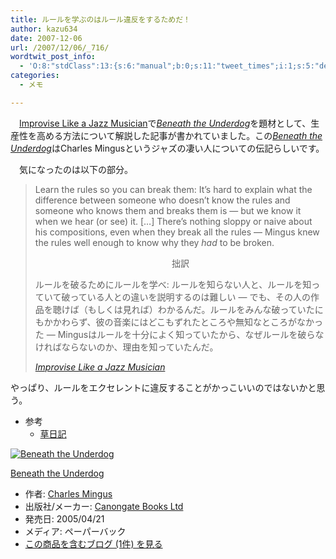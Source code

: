 ```yaml
---
title: ルールを学ぶのはルール違反をするためだ！
author: kazu634
date: 2007-12-06
url: /2007/12/06/_716/
wordtwit_post_info:
  - 'O:8:"stdClass":13:{s:6:"manual";b:0;s:11:"tweet_times";i:1;s:5:"delay";i:0;s:7:"enabled";i:1;s:10:"separation";s:2:"60";s:7:"version";s:3:"3.7";s:14:"tweet_template";b:0;s:6:"status";i:2;s:6:"result";a:0:{}s:13:"tweet_counter";i:2;s:13:"tweet_log_ids";a:1:{i:0;i:3409;}s:9:"hash_tags";a:0:{}s:8:"accounts";a:1:{i:0;s:7:"kazu634";}}'
categories:
  - メモ

---
```

<div class="section">
<p>
    　<a href="http://www.lifehack.org/articles/productivity/improvise-like-a-jazz-musician.html" onclick="__gaTracker('send', 'event', 'outbound-article', 'http://www.lifehack.org/articles/productivity/improvise-like-a-jazz-musician.html', 'Improvise Like a Jazz Musician');" target="_blank">Improvise Like a Jazz Musician</a>で<i><a href="http://d.hatena.ne.jp/asin/1841955701" onclick="__gaTracker('send', 'event', 'outbound-article', 'http://d.hatena.ne.jp/asin/1841955701', 'Beneath the Underdog');">Beneath the Underdog</a></i>を題材として、生産性を高める方法について解説した記事が書かれていました。この<i><a href="http://d.hatena.ne.jp/asin/1841955701" onclick="__gaTracker('send', 'event', 'outbound-article', 'http://d.hatena.ne.jp/asin/1841955701', 'Beneath the Underdog');">Beneath the Underdog</a></i>はCharles Mingusというジャズの凄い人についての伝記らしいです。
</p>
  
<p>
    　気になったのは以下の部分。
</p>
  
<blockquote title="Page not found - Lifehack" cite="http://www.lifehack.org/articles/productivity/improvise-like-a-jazz-musician.html">
<p>
      Learn the rules so you can break them: It&#8217;s hard to explain what the difference between someone who doesn&#8217;t know the rules and someone who knows them and breaks them is &#8212; but we know it when we hear (or see) it. [&#8230;] There&#8217;s nothing sloppy or naive about his compositions, even when they break all the rules &#8212; Mingus knew the rules well enough to know why they <i>had</i> to be broken.
</p>
    
<p>
<center>
        拙訳
</center>
</p>
    
<p>
      ルールを破るためにルールを学べ: ルールを知らない人と、ルールを知っていて破っている人との違いを説明するのは難しい &#8212; でも、その人の作品を聴けば（もしくは見れば）わかるんだ。ルールをみんな破っていたにもかかわらず、彼の音楽にはどこもずれたところや無知なところがなかった &#8212; Mingusはルールを十分によく知っていたから、なぜルールを破らなければならないのか、理由を知っていたんだ。
</p>
    
<p>
<cite><a href="http://www.lifehack.org/articles/productivity/improvise-like-a-jazz-musician.html" onclick="__gaTracker('send', 'event', 'outbound-article', 'http://www.lifehack.org/articles/productivity/improvise-like-a-jazz-musician.html', 'Improvise Like a Jazz Musician');" target="_blank">Improvise Like a Jazz Musician</a></cite>
</p>
</blockquote>
  
<p>
    やっぱり、ルールをエクセレントに違反することがかっこいいのではないかと思う。
</p>
  
<ul>
<li>
      参考 <ul>
<li>
<a href="http://d.hatena.ne.jp/kusamisusa/20071205/p1" onclick="__gaTracker('send', 'event', 'outbound-article', 'http://d.hatena.ne.jp/kusamisusa/20071205/p1', '草日記');" target="_blank">草日記</a>
</li>
</ul>
</li>
</ul>
  
<div class="hatena-asin-detail">
<a href="http://www.amazon.co.jp/dp/1841955701/?tag=hatena_st1-22&ascsubtag=d-7ibv" onclick="__gaTracker('send', 'event', 'outbound-article', 'http://www.amazon.co.jp/dp/1841955701/?tag=hatena_st1-22&ascsubtag=d-7ibv', '');"><img src="https://images-na.ssl-images-amazon.com/images/I/51A2CFZ96YL._SL160_.jpg" class="hatena-asin-detail-image" alt="Beneath the Underdog" title="Beneath the Underdog" /></a></p> 
    
<div class="hatena-asin-detail-info">
<p class="hatena-asin-detail-title">
<a href="http://www.amazon.co.jp/dp/1841955701/?tag=hatena_st1-22&ascsubtag=d-7ibv" onclick="__gaTracker('send', 'event', 'outbound-article', 'http://www.amazon.co.jp/dp/1841955701/?tag=hatena_st1-22&ascsubtag=d-7ibv', 'Beneath the Underdog');">Beneath the Underdog</a>
</p>
      
<ul>
<li>
<span class="hatena-asin-detail-label">作者:</span> <a href="http://d.hatena.ne.jp/keyword/Charles%20Mingus" onclick="__gaTracker('send', 'event', 'outbound-article', 'http://d.hatena.ne.jp/keyword/Charles%20Mingus', 'Charles Mingus');" class="keyword">Charles Mingus</a>
</li>
<li>
<span class="hatena-asin-detail-label">出版社/メーカー:</span> <a href="http://d.hatena.ne.jp/keyword/Canongate%20Books%20Ltd" onclick="__gaTracker('send', 'event', 'outbound-article', 'http://d.hatena.ne.jp/keyword/Canongate%20Books%20Ltd', 'Canongate Books Ltd');" class="keyword">Canongate Books Ltd</a>
</li>
<li>
<span class="hatena-asin-detail-label">発売日:</span> 2005/04/21
</li>
<li>
<span class="hatena-asin-detail-label">メディア:</span> ペーパーバック
</li>
<li>
<a href="http://d.hatena.ne.jp/asin/1841955701" onclick="__gaTracker('send', 'event', 'outbound-article', 'http://d.hatena.ne.jp/asin/1841955701', 'この商品を含むブログ (1件) を見る');" target="_blank">この商品を含むブログ (1件) を見る</a>
</li>
</ul>
</div>
    
<div class="hatena-asin-detail-foot">
</div>
</div>
</div>
